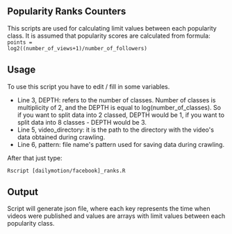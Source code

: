 ## Popularity Ranks Counters

This scripts are used for calculating limit values between each popularity class. It is assumed that popularity scores are calculated from formula:
<code> points = log2((number_of_views+1)/number_of_followers)</code>

## Usage

To use this script you have to edit / fill in some variables.
 * Line 3, DEPTH: refers to the number of classes. Number of classes is multiplicity of 2, and the DEPTH is equal to log(number_of_classes). So if you want to split data into 2 classed, DEPTH would be 1, if you want to split data into 8 classes - DEPTH would be 3.
 * Line 5, video_directory: it is the path to the directory with the video's data obtained during crawling.
 * Line 6, pattern: file name's pattern used for saving data during crawling.

After that just type:

<code>Rscript [dailymotion/facebook]_ranks.R</code>

## Output

Script will generate json file, where each key represents the time when videos were published and values are arrays with limit values between each popularity class.
